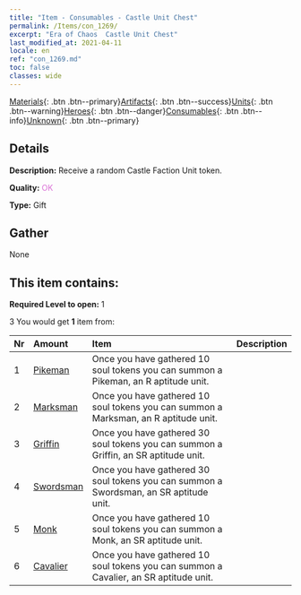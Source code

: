 ```yaml
---
title: "Item - Consumables - Castle Unit Chest"
permalink: /Items/con_1269/
excerpt: "Era of Chaos  Castle Unit Chest"
last_modified_at: 2021-04-11
locale: en
ref: "con_1269.md"
toc: false
classes: wide
---
```

 [Materials](/Items/){: .btn .btn--primary}[Artifacts](/Items/Artifacts/){: .btn .btn--success}[Units](/Items/Units/){: .btn .btn--warning}[Heroes](/Items/Heroes/){: .btn .btn--danger}[Consumables](/Items/Consumables/){: .btn .btn--info}[Unknown](/Items/Unknown/){: .btn .btn--primary}

## Details
 **Description:** Receive a random Castle Faction Unit token.

 **Quality:** <span style="color: #DA70D6">OK</span>

 **Type:** Gift

## Gather

  None

## This item contains:

 **Required Level to open:** 1

 3 You would get **1** item  from:

  | Nr | Amount |     Item    | Description |
  |:---|:-------|:------------|:-----------:|
  | 1 | [Pikeman](/Items/unt_190/) | Once you have gathered 10 soul tokens you can summon a Pikeman, an R aptitude unit. | 
  | 2 | [Marksman](/Items/unt_191/) | Once you have gathered 10 soul tokens you can summon a Marksman, an R aptitude unit. | 
  | 3 | [Griffin](/Items/unt_192/) | Once you have gathered 30 soul tokens you can summon a Griffin, an SR aptitude unit. | 
  | 4 | [Swordsman](/Items/unt_193/) | Once you have gathered 30 soul tokens you can summon a Swordsman, an SR aptitude unit. | 
  | 5 | [Monk](/Items/unt_194/) | Once you have gathered 10 soul tokens you can summon a Monk, an SR aptitude unit. | 
  | 6 | [Cavalier ](/Items/unt_195/) | Once you have gathered 10 soul tokens you can summon a Cavalier, an SR aptitude unit. | 
